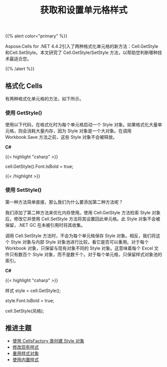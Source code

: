 ﻿---
title: 获取和设置单元格样式
linktitle: 样式
type: docs
weight: 50
url: /zh/net/styling-and-data-formatting/
---
{{% alert color="primary" %}} 

Aspose.Cells for .NET 4.4.2引入了两种格式化单元格的新方法：Cell.GetStyle和Cell.SetStyle。本文研究了 Cell.GetStyle/SetStyle 方法，以帮助您判断哪种技术最适合您。

{{% /alert %}} 
## **格式化 Cells**
有两种格式化单元格的方法，如下所示。
### **使用 GetStyle()**
使用以下代码，在格式化时为每个单元格启动一个 Style 对象。如果格式化大量单元格，则会消耗大量内存，因为 Style 对象是一个大对象。在调用 Workbook.Save 方法之前，这些 Style 对象不会被释放。



**C#**

{{< highlight "csharp" >}}

 cell.GetStyle().Font.IsBold = true;



{{< /highlight >}}
### **使用 SetStyle()**
第一种方法简单直接，那么我们为什么要添加第二种方法呢？

我们添加了第二种方法来优化内存使用。使用 Cell.GetStyle 方法检索 Style 对象后，修改它并使用 Cell.SetStyle 方法将其设置回此单元格。此 Style 对象不会被保留，.NET GC 在未被引用时将其收集。

调用 Cell.SetStyle 方法时，不会为每个单元格保存 Style 对象。相反，我们将这个 Style 对象与内部 Style 对象池进行比较，看它是否可以重用。对于每个 Workbook 对象，只保留与现有对象不同的 Style 对象。这意味着每个 Excel 文件只有数百个 Style 对象，而不是数千个。对于每个单元格，只保留样式对象池的索引。



**C#**

{{< highlight "csharp" >}}

样式 style = cell.GetStyle();

style.Font.IsBold = true;

cell.SetStyle(风格);


## **推进主题**
- [使用 CellsFactory 类创建 Style 对象](/cells/zh/net/create-style-object-using-cellsfactory-class/)
- [修改现有样式](/cells/zh/net/modify-an-existing-style/)
- [重用样式对象](/cells/zh/net/reusing-style-objects/)
- [使用内置样式](/cells/zh/net/using-built-in-styles/)


